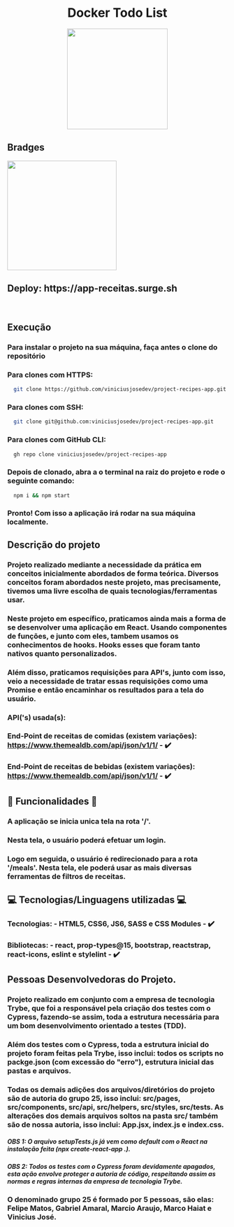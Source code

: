 <h1 align='center' id='Título-e-Imagem-de-capa'>Docker Todo List</h1>

<p align='center'>
<img src='./public/favicon.svg' width="230" heigth="259"/>
</p>


## Bradges

<p align='left'>
<img src='https://img.shields.io/badge/STATUS-FINALIZADO-Green' width='250px'></img>
</p>

<h2>Deploy: https://app-receitas.surge.sh</h2>

</br>


## Execução

### Para instalar o projeto na sua máquina, faça antes o clone do repositório

### Para clones com HTTPS:

```bash
  git clone https://github.com/viniciusjosedev/project-recipes-app.git
```

### Para clones com SSH:

```bash
  git clone git@github.com:viniciusjosedev/project-recipes-app.git
```

### Para clones com GitHub CLI:

```bash
  gh repo clone viniciusjosedev/project-recipes-app
```

### Depois de clonado, abra a o terminal na raiz do projeto e rode o seguinte comando:

```bash
  npm i && npm start
```

### Pronto! Com isso a aplicação irá rodar na sua máquina localmente.

## Descrição do projeto

### Projeto realizado mediante a necessidade da prática em conceitos inicialmente abordados de forma teórica. Diversos conceitos foram abordados neste projeto, mas precisamente, tivemos uma livre escolha de quais tecnologias/ferramentas usar.
### Neste projeto em específico, praticamos ainda mais a forma de se desenvolver uma aplicação em React. Usando componentes de funções, e junto com eles, tambem usamos os conhecimentos de hooks. Hooks esses que foram tanto nativos quanto personalizados.
### Além disso, praticamos requisições para API's, junto com isso, veio a necessidade de tratar essas requisições como uma Promise e então encaminhar os resultados para a tela do usuário.
### API('s) usada(s):

### End-Point de receitas de comidas (existem variações): https://www.themealdb.com/api/json/v1/1/ - :heavy_check_mark:
### End-Point de receitas de bebidas (existem variações): https://www.themealdb.com/api/json/v1/1/ - :heavy_check_mark:

## :hammer: Funcionalidades :hammer:

### A aplicação se inicia unica tela na rota '/'.
### Nesta tela, o usuário poderá efetuar um login.
### Logo em seguida, o usuário é redirecionado para a rota '/meals'. Nesta tela, ele poderá usar as mais diversas ferramentas de filtros de receitas.

## :computer: Tecnologias/Linguagens utilizadas :computer:

### Tecnologias: - HTML5, CSS6, JS6, SASS e CSS Modules - :heavy_check_mark:
### Bibliotecas: - react, prop-types@15, bootstrap, reactstrap, react-icons, eslint e stylelint - :heavy_check_mark:

## Pessoas Desenvolvedoras do Projeto.
### Projeto realizado em conjunto com a empresa de tecnologia Trybe, que foi a responsável pela criação dos testes com o Cypress, fazendo-se assim, toda a estrutura necessária para um bom desenvolvimento orientado a testes (TDD).
### Além dos testes com o Cypress, toda a estrutura inicial do projeto foram feitas pela Trybe, isso inclui: todos os scripts no packge.json (com excessão do "erro"), estrutura inicial das pastas e arquivos.
### Todas os demais adições dos arquivos/diretórios do projeto são de autoria do grupo 25, isso inclui: src/pages, src/components, src/api, src/helpers, src/styles, src/tests. As alterações dos demais arquivos soltos na pasta src/ também são de nossa autoria, isso inclui: App.jsx, index.js e index.css.
##### OBS 1: O arquivo setupTests.js já vem como default com o React na instalação feita (npx create-react-app .).
##### OBS 2: Todos os testes com o Cypress foram devidamente apagados, esta ação envolve proteger a autoria de código, respeitando assim as normas e regras internas da empresa de tecnologia Trybe.

### O denominado grupo 25 é formado por 5 pessoas, são elas: Felipe Matos, Gabriel Amaral, Marcio Araujo, Marco Haiat e Vinicius José.
